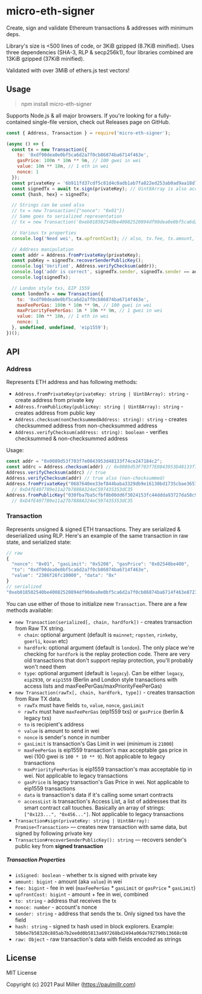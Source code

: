 # micro-eth-signer

Create, sign and validate Ethereum transactions & addresses with minimum deps.

Library's size is <500 lines of code, or 3KiB gzipped (8.7KiB minified). Uses three dependencies (SHA-3, RLP & secp256k1), four libraries combined are 13KiB gzipped (37KiB minified).

Validated with over 3MiB of ethers.js test vectors!

## Usage

> npm install micro-eth-signer

Supports Node.js & all major browsers. If you're looking for a fully-contained single-file version, check out Releases page on GitHub.

```js
const { Address, Transaction } = require('micro-eth-signer');

(async () => {
  const tx = new Transaction({
    to: '0xdf90dea0e0bf5ca6d2a7f0cb86874ba6714f463e',
    gasPrice: 100n * 10n ** 9n, // 100 gwei in wei
    value: 10n ** 18n, // 1 eth in wei
    nonce: 1
  });
  const privateKey = '6b911fd37cdf5c81d4c0adb1ab7fa822ed253ab0ad9aa18d77257c88b29b718e';
  const signedTx = await tx.sign(privateKey); // Uint8Array is also accepted
  const {hash, hex} = signedTx;

  // Strings can be used also
  // tx = new Transaction({"nonce": "0x01"})
  // Same goes to serialized representation
  // tx = new Transaction('0xeb018502540be40082520894df90dea0e0bf5ca6d2a7f0cb86874ba6714f463e872386f26fc1000080808080');

  // Various tx properties
  console.log('Need wei', tx.upfrontCost); // also, tx.fee, tx.amount, tx.sender, etc

  // Address manipulation
  const addr = Address.fromPrivateKey(privateKey);
  const pubKey = signedTx.recoverSenderPublicKey();
  console.log('Verified', Address.verifyChecksum(addr));
  console.log('addr is correct', signedTx.sender, signedTx.sender == addr);
  console.log(signedTx);

  // London style txs, EIP 1559
  const londonTx = new Transaction({
    to: '0xdf90dea0e0bf5ca6d2a7f0cb86874ba6714f463e',
    maxFeePerGas: 100n * 10n ** 9n, // 100 gwei in wei
    maxPriorityFeePerGas: 1n * 10n ** 9n, // 1 gwei in wei
    value: 10n ** 18n, // 1 eth in wei
    nonce: 1
  }, undefined, undefined, 'eip1559');
})();
```

## API

### Address

Represents ETH address and has following methods:

- `Address.fromPrivateKey(privateKey: string | Uint8Array): string` - create address from private key
- `Address.fromPublicKey(publicKey: string | Uint8Array): string` - creates address from public key
- `Address.checksum(nonChecksummedAddress: string): string` - creates checksummed address from non-checksummed address
- `Address.verifyChecksum(address: string): boolean` - verifies checksummed & non-checksummed address

Usage:

```js
const addr = "0x0089d53f703f7e0843953d48133f74ce247184c2";
const addrc = Address.checksum(addr) // 0x0089d53F703f7E0843953D48133f74cE247184c2
Address.verifyChecksum(addrc) // true
Address.verifyChecksum(addr) // true also (non-checksummed)
Address.fromPrivateKey("0687640ee33ef844baba3329db9e16130bd1735cbae3657bd64aed25e9a5c377")
  // 0xD4fE407789e11a27b7888A324eC597435353dC35
Address.fromPublicKey("030fba7ba5cfbf8b00dd6f3024153fc44ddda93727da58c99326eb0edd08195cdb")
  // 0xD4fE407789e11a27b7888A324eC597435353dC35
```

### Transaction

Represents unsigned & signed ETH transactions. They are serialized & deserialized using RLP. Here's an example of the same transaction in raw state, and serialized state:

```js
// raw
{
  "nonce": "0x01", "gasLimit": "0x5208", "gasPrice": "0x02540be400",
  "to": "0xdf90dea0e0bf5ca6d2a7f0cb86874ba6714f463e",
  "value": "2386f26fc10000", "data": "0x"
}
// serialized
"0xeb018502540be40082520894df90dea0e0bf5ca6d2a7f0cb86874ba6714f463e872386f26fc1000080808080"
```

You can use either of those to initialize new `Transaction`. There are a few methods available:

- `new Transaction(serialized[, chain, hardfork])` - creates transaction from Raw TX string.
    - `chain`: optional argument (default is `mainnet`; `ropsten`, `rinkeby`, `goerli`, `kovan` etc)
    - `hardfork`: optional argument (default is `london`). The only place we're checking for `hardfork`
      is the replay protection code. There are very old transactions that don't support replay protection,
      you'll probably won't need them
    - `type`: optional argument (default is `legacy`). Can be either `legacy`, `eip2930`, or `eip1559` (Berlin and London style transactions with access lists and maxFeePerGas/maxPriorityFeePerGas)
- `new Transaction(rawTx[, chain, hardfork, type])` - creates transaction from Raw TX data.
    - `rawTx` must have fields `to`, `value`, `nonce`, `gasLimit`
    - `rawTx` must have `maxFeePerGas` (eip1559 txs) or `gasPrice` (berlin & legacy txs)
    - `to` is recipient's address
    - `value` is amount to send in wei
    - `nonce` is sender's nonce in number
    - `gasLimit` is transaction's Gas Limit in wei (minimum is `21000`)
    - `maxFeePerGas` is eip1559 transaction's max acceptable gas price in wei (100 gwei is `100 * 10 ** 9`). Not applicable to legacy transactions
    - `maxPriorityFeePerGas` is eip1559 transaction's max acceptable tip in wei. Not applicable to legacy transactions
    - `gasPrice` is legacy transaction's Gas Price in wei. Not applicable to eip1559 transactions
    - `data` is transaction's data if it's calling some smart contracts
    - `accessList` is transaction's Access List, a list of addresses that its smart contract call touches. Basically an array of strings: `["0x123...", "0x456..."]`. Not applicable to legacy transactions
- `Transaction#sign(privateKey: string | Uint8Array): Promise<Transaction>` —
  creates new transaction with same data, but signed by following private key
- `Transaction#recoverSenderPublicKey(): string` — recovers sender's public key from **signed transaction**

##### Transaction Properties

- `isSigned: boolean` - whether tx is signed with private key
- `amount: bigint` - amount (aka `value`) in wei
- `fee: bigint` - fee in wei (`maxFeePerGas` * `gasLimit` or `gasPrice` * `gasLimit`)
- `upfrontCost: bigint` - amount + fee in wei, combined
- `to: string` - address that receives the tx
- `nonce: number` - account's nonce
- `sender: string` - address that sends the tx. Only signed txs have the field
- `hash: string` - signed tx hash used in block explorers. Example: `50b6e7b58320c885ab7b2ee0d0b5813a697268bd2494a06de792790b13668c08`
- `raw: Object` - raw transaction's data with fields encoded as strings

## License

MIT License

Copyright (c) 2021 Paul Miller (https://paulmillr.com)
